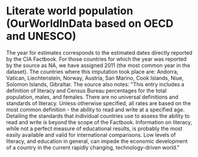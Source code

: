 #  Literate world population (OurWorldInData based on OECD and UNESCO)

The year for estimates corresponds to the estimated dates directly reported by the CIA Factbook. For those countries for which the year was reported by the source as NA, we have assigned 2011 (the most common year in the dataset). The countries where this imputation took place are: Andorra, Vatican, Liechtenstein, Norway, Austria, San Marino, Cook Islands, Niue, Solomon Islands, Gibraltar.
The source also notes: "This entry includes a definition of literacy and Census Bureau percentages for the total population, males, and females. There are no universal definitions and standards of literacy. Unless otherwise specified, all rates are based on the most common definition - the ability to read and write at a specified age. Detailing the standards that individual countries use to assess the ability to read and write is beyond the scope of the Factbook. Information on literacy, while not a perfect measure of educational results, is probably the most easily available and valid for international comparisons. Low levels of literacy, and education in general, can impede the economic development of a country in the current rapidly changing, technology-driven world."